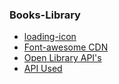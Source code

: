 ### Books-Library

- [loading-icon](https://www.npmjs.com/package/react-loading-icons)
- [Font-awesome CDN](https://cdnjs.com/libraries/font-awesome)
- [Open Library API's](https://openlibrary.org/developers/api)
- [API Used](http://openlibrary.org/search.json?author=tolkien)
